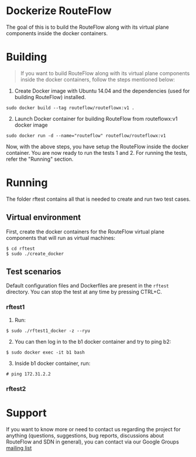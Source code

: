 # Dockerize RouteFlow

The goal of this is to build the RouteFlow along with its virtual plane components inside the docker containers. 

# Building

> If you want to build RouteFlow along with its virtual plane components inside the docker containers, follow the steps mentioned below:

1. Create Docker image with Ubuntu 14.04 and the dependencies (used for building RouteFlow) installed.
```
sudo docker build --tag routeflow/routeflowx:v1 .
```

2. Launch Docker container for building RouteFlow from routeflowx:v1 docker image
```
sudo docker run -d --name="routeflow" routeflow/routeflowx:v1
```

Now, with the above steps, you have setup the RouteFlow inside the docker container. 
You are now ready to run the tests 1 and 2. For running the tests, refer the "Running" section.


# Running

The folder rftest contains all that is needed to create and run two test cases.

## Virtual environment

First, create the docker containers for the RouteFlow virtual plane components that will run as virtual machines:
```
$ cd rftest
$ sudo ./create_docker
```

## Test scenarios

Default configuration files and Dockerfiles are present in the `rftest` directory.
You can stop the test at any time by pressing CTRL+C.

### rftest1

1. Run:
```
$ sudo ./rftest1_docker -z --ryu
```

2. You can then log in to the b1 docker container and try to ping b2:
```
$ sudo docker exec -it b1 bash
```

3. Inside b1 docker container, run:
```
# ping 172.31.2.2
```

### rftest2




# Support
If you want to know more or need to contact us regarding the project for anything (questions, suggestions, bug reports, discussions about RouteFlow and SDN in general), you can contact via our Google Groups [mailing list](http://groups.google.com/group/routeflow-discuss?hl=en_US)

